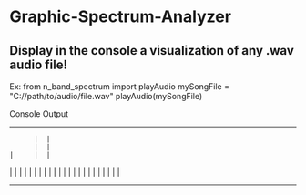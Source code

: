 # Graphic-Spectrum-Analyzer
## Display in the console a visualization of any .wav audio file!

Ex: 
from n_band_spectrum import playAudio
mySongFile = "C://path/to/audio/file.wav"
playAudio(mySongFile)



Console Output
_______________________
          |  |
          |  |
    |     |  |
 |  |     |  |
 |  |     |  |
 |  |  |  |  |  |
 |  |  |  |  |  |  |  |     | 
 ________________________
 
